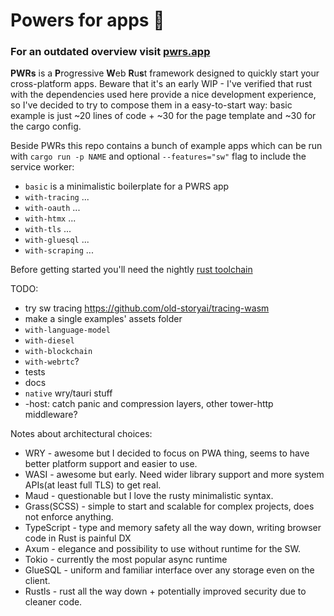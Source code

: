 # Powers for apps 💪
### For an outdated overview visit [pwrs.app](https://pwrs.app/)

**PWRs** is a **P**rogressive **W**eb **R**u**s**t framework designed to quickly start your cross-platform apps. Beware that it's an early WIP - I've verified that rust with the dependencies used here provide a nice development experience, so I've decided to try to compose them in a easy-to-start way: basic example is just ~20 lines of code + ~30 for the page template and ~30 for the cargo config.

Beside PWRs this repo contains a bunch of example apps which can be run with `cargo run -p NAME` and optional `--features="sw"` flag to include the service worker:

- `basic` is a minimalistic boilerplate for a PWRS app
- `with-tracing` ...
- `with-oauth` ...
- `with-htmx` ...
- `with-tls` ...
- `with-gluesql` ...
- `with-scraping` ...

Before getting started you'll need the nightly [rust toolchain](https://rustup.rs/)

TODO:
- try sw tracing https://github.com/old-storyai/tracing-wasm
- make a single examples' assets folder
- `with-language-model`
- `with-diesel`
- `with-blockchain`
- `with-webrtc`?
- tests
- docs
- `native` wry/tauri stuff
- -host: catch panic and compression layers, other tower-http middleware?

Notes about architectural choices:
* WRY - awesome but I decided to focus on PWA thing, seems to have better platform support and easier to use. 
* WASI - awesome but early. Need wider library support and more system APIs(at least full TLS) to get real.
* Maud - questionable but I love the rusty minimalistic syntax.
* Grass(SCSS) - simple to start and scalable for complex projects, does not enforce anything. 
* TypeScript - type and memory safety all the way down, writing browser code in Rust is painful DX
* Axum - elegance and possibility to use without runtime for the SW.
* Tokio - currently the most popular async runtime
* GlueSQL - uniform and familiar interface over any storage even on the client.
* Rustls - rust all the way down + potentially improved security due to cleaner code.
